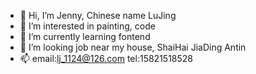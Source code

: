 - 👋 Hi, I’m Jenny, Chinese name LuJing
- 👀 I’m interested in painting, code
- 🌱 I’m currently learning fontend
- 💞️ I’m looking job near my house, ShaiHai JiaDing Antin
- 📫 email:lj_1124@126.com tel:15821518528
<!---
lujing1124/lujing1124 is a ✨ special ✨ repository because its `README.md` (this file) appears on your GitHub profile.
You can click the Preview link to take a look at your changes.
--->
